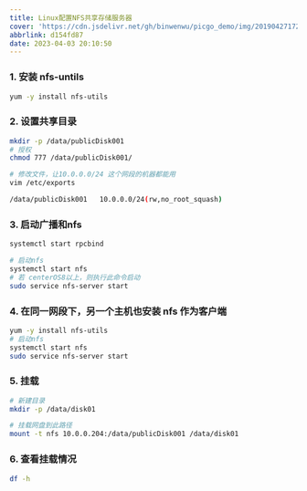 ```yaml
---
title: Linux配置NFS共享存储服务器
cover: 'https://cdn.jsdelivr.net/gh/binwenwu/picgo_demo/img/20190427172103385.png'
abbrlink: d154fd87
date: 2023-04-03 20:10:50
---
```


### 1. 安装 nfs-untils

```bash
yum -y install nfs-utils
```

### 2. 设置共享目录

```bash
mkdir -p /data/publicDisk001
# 授权
chmod 777 /data/publicDisk001/

# 修改文件，让10.0.0.0/24 这个网段的机器都能用
vim /etc/exports

/data/publicDisk001   10.0.0.0/24(rw,no_root_squash)
```

### 3. 启动广播和nfs

```bash
systemctl start rpcbind

# 启动nfs
systemctl start nfs
# 若 centerOS8以上，则执行此命令启动 
sudo service nfs-server start
```

### 4. 在同一网段下，另一个主机也安装 nfs 作为客户端

```bash
yum -y install nfs-utils
# 启动nfs
systemctl start nfs
sudo service nfs-server start
```

### 5. 挂载

```bash
# 新建目录
mkdir -p /data/disk01

# 挂载网盘到此路径
mount -t nfs 10.0.0.204:/data/publicDisk001 /data/disk01
```

### 6. 查看挂载情况

```bash
df -h
```
